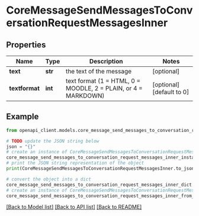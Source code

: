 # CoreMessageSendMessagesToConversationRequestMessagesInner


## Properties

Name | Type | Description | Notes
------------ | ------------- | ------------- | -------------
**text** | **str** | the text of the message | [optional] 
**textformat** | **int** | text format (1 &#x3D; HTML, 0 &#x3D; MOODLE, 2 &#x3D; PLAIN, or 4 &#x3D; MARKDOWN) | [optional] [default to 0]

## Example

```python
from openapi_client.models.core_message_send_messages_to_conversation_request_messages_inner import CoreMessageSendMessagesToConversationRequestMessagesInner

# TODO update the JSON string below
json = "{}"
# create an instance of CoreMessageSendMessagesToConversationRequestMessagesInner from a JSON string
core_message_send_messages_to_conversation_request_messages_inner_instance = CoreMessageSendMessagesToConversationRequestMessagesInner.from_json(json)
# print the JSON string representation of the object
print(CoreMessageSendMessagesToConversationRequestMessagesInner.to_json())

# convert the object into a dict
core_message_send_messages_to_conversation_request_messages_inner_dict = core_message_send_messages_to_conversation_request_messages_inner_instance.to_dict()
# create an instance of CoreMessageSendMessagesToConversationRequestMessagesInner from a dict
core_message_send_messages_to_conversation_request_messages_inner_from_dict = CoreMessageSendMessagesToConversationRequestMessagesInner.from_dict(core_message_send_messages_to_conversation_request_messages_inner_dict)
```
[[Back to Model list]](../README.md#documentation-for-models) [[Back to API list]](../README.md#documentation-for-api-endpoints) [[Back to README]](../README.md)


